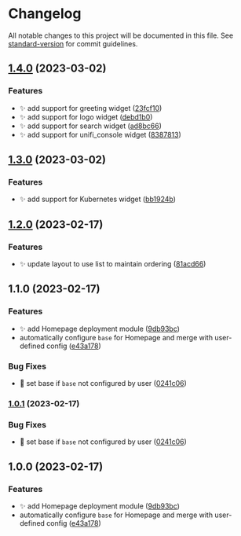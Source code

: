 # Changelog

All notable changes to this project will be documented in this file. See [standard-version](https://github.com/conventional-changelog/standard-version) for commit guidelines.

## [1.4.0](https://gitea.ravianand.me/Dan6erbond/terraform-kubernetes-homepage/compare/v1.3.0...v1.4.0) (2023-03-02)


### Features

* :sparkles: add support for greeting widget ([23fcf10](https://gitea.ravianand.me/Dan6erbond/terraform-kubernetes-homepage/commit/23fcf109dbd8814ad8ae07281ce94fd5e5fe6626))
* :sparkles: add support for logo widget ([debd1b0](https://gitea.ravianand.me/Dan6erbond/terraform-kubernetes-homepage/commit/debd1b02279288c53122f443c1f84d58d02437ed))
* :sparkles: add support for search widget ([ad8bc66](https://gitea.ravianand.me/Dan6erbond/terraform-kubernetes-homepage/commit/ad8bc665bd8dc50ba736b2d7214793b644c6fc5a))
* :sparkles: add support for unifi_console widget ([8387813](https://gitea.ravianand.me/Dan6erbond/terraform-kubernetes-homepage/commit/8387813b407c1d8790f8d080a863c693cc13364d))

## [1.3.0](https://gitea.ravianand.me/Dan6erbond/terraform-kubernetes-homepage/compare/v1.2.0...v1.3.0) (2023-03-02)


### Features

* :sparkles: add support for Kubernetes widget ([bb1924b](https://gitea.ravianand.me/Dan6erbond/terraform-kubernetes-homepage/commit/bb1924b56d0eea2d33351b40eec2de34bf4d4160))

## [1.2.0](https://gitea.ravianand.me/Dan6erbond/terraform-kubernetes-homepage/compare/v1.1.0...v1.2.0) (2023-02-17)


### Features

* :sparkles: update layout to use list to maintain ordering ([81acd66](https://gitea.ravianand.me/Dan6erbond/terraform-kubernetes-homepage/commit/81acd6600c8182337e184f2482ab181b657ab5c9))

## 1.1.0 (2023-02-17)


### Features

* :sparkles: add Homepage deployment module ([9db93bc](https://gitea.ravianand.me/Dan6erbond/terraform-kubernetes-homepage/commit/9db93bc348376185f95a0b895503ed36ccda640a))
* automatically configure `base` for Homepage and merge with user-defined config ([e43a178](https://gitea.ravianand.me/Dan6erbond/terraform-kubernetes-homepage/commit/e43a1785ee346d5dded31654d91b6f262a419c70))


### Bug Fixes

* :bug: set base if `base` not configured by user ([0241c06](https://gitea.ravianand.me/Dan6erbond/terraform-kubernetes-homepage/commit/0241c06cb79a0cfc9ed2b09ee0bd5612d016de25))

### [1.0.1](https://gitea.ravianand.me/Dan6erbond/terraform-kubernetes-homepage/compare/v1.0.0...v1.0.1) (2023-02-17)


### Bug Fixes

* :bug: set base if `base` not configured by user ([0241c06](https://gitea.ravianand.me/Dan6erbond/terraform-kubernetes-homepage/commit/0241c06cb79a0cfc9ed2b09ee0bd5612d016de25))

## 1.0.0 (2023-02-17)


### Features

* :sparkles: add Homepage deployment module ([9db93bc](https://gitea.ravianand.me/Dan6erbond/terraform-kubernetes-homepage/commit/9db93bc348376185f95a0b895503ed36ccda640a))
* automatically configure `base` for Homepage and merge with user-defined config ([e43a178](https://gitea.ravianand.me/Dan6erbond/terraform-kubernetes-homepage/commit/e43a1785ee346d5dded31654d91b6f262a419c70))

